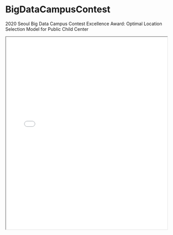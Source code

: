 
# BigDataCampusContest
2020 Seoul Big Data Campus Contest Excellence Award: Optimal Location Selection Model for Public Child Center

<iframe src="[./your-file.pdf](https://drive.google.com/file/d/193LcqaKGFyYtt8k77G2H1TjIueXn5V9r/view?usp=sharing)" width="100%" height="600px"></iframe>
